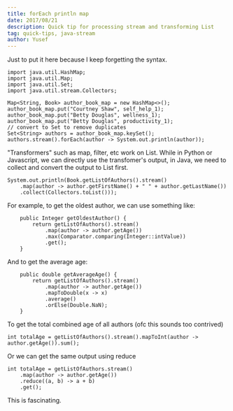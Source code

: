 ```yaml
---
title: forEach println map
date: 2017/08/21
description: Quick tip for processing stream and transforming List
tag: quick-tips, java-stream
author: Yusef
---
```


Just to put it here because I keep forgetting the syntax.

```
import java.util.HashMap;
import java.util.Map;
import java.util.Set;
import java.util.stream.Collectors;

Map<String, Book> author_book_map = new HashMap<>();
author_book_map.put("Courtney Shaw", self_help_1);
author_book_map.put("Betty Douglas", wellness_1);
author_book_map.put("Betty Douglas", productivity_1);
// convert to Set to remove duplicates
Set<String> authors = author_book_map.keySet();
authors.stream().forEach(author -> System.out.println(author));
```

"Transformers" such as map, filter, etc work on List. While in Python or Javascript, we can directly use the transfomer's output, in Java, we need to collect and convert the output to List first.

```
System.out.println(Book.getListOfAuthors().stream()
    .map(author -> author.getFirstName() + " " + author.getLastName())
    .collect(Collectors.toList()));
```

For example, to get the oldest author, we can use something like:
```
    public Integer getOldestAuthor() {
        return getListOfAuthors().stream()
            .map(author -> author.getAge())
            .max(Comparator.comparing(Integer::intValue))
            .get();
    }
```

And to get the average age:
```
    public double getAverageAge() {
        return getListOfAuthors().stream()
            .map(author -> author.getAge())
            .mapToDouble(x -> x)
            .average()
            .orElse(Double.NaN);
    }
```

To get the total combined age of all authors (ofc this sounds too contrived)
```
int totalAge = getListOfAuthors().stream().mapToInt(author -> author.getAge()).sum();
```

Or we can get the same output using reduce
```
int totalAge = getListOfAuthors.stream()
    .map(author -> author.getAge())
    .reduce((a, b) -> a + b)
    .get();
```
This is fascinating.

